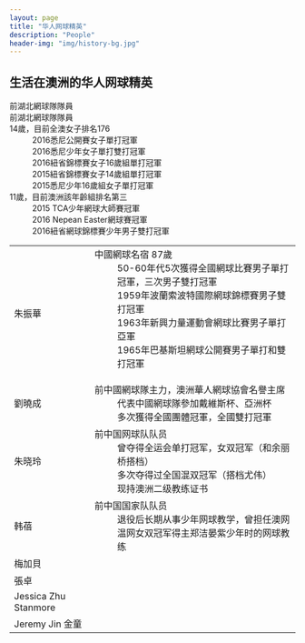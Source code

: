 ```yaml
---
layout: page
title: "华人网球精英"
description: "People"
header-img: "img/history-bg.jpg"
---
```

<h2>生活在澳洲的华人网球精英</h2>

<table class="table table-hover">
  <tr>
    <td>朱振華</td>
    <td>
      <dl>
        <dt>中國網球名宿 87歲</dt>
        <dd>50-60年代5次獲得全國網球比賽男子單打冠軍，三次男子雙打冠軍</dd>
        <dd>1959年波蘭索波特國際網球錦標賽男子雙打冠軍</dd>
        <dd>1963年新興力量運動會網球比賽男子單打亞軍</dd>
        <dd>1965年巴基斯坦網球公開賽男子單打和雙打冠軍</dd>
      </dl>
    </td>
  </tr>
  <tr>
    <td>劉曉成</td>
    <td>
      <dt>前中國網球隊主力，澳洲華人網球協會名譽主席</dt>
      <dd>代表中國網球隊參加戴維斯杯、亞洲杯</dd>
      <dd>多次獲得全國團體冠軍，全國雙打冠軍</dd>
    </td>
  </tr>
  <tr>
    <td>朱晓玲</td>
    <td>
      <dt>前中国网球队队员</dt>
      <dd>曾夺得全运会单打冠军，女双冠军（和余丽桥搭档）</dd>
      <dd>多次夺得过全国混双冠军（搭档尤伟）</dd>
      <dd>现持澳洲二级教练证书</dd>
    </td>
  </tr>
  <tr>
    <td>韩蓓</td>
    <td>
      <dt>前中国国家队队员</dt>
      <dd>退役后长期从事少年网球教学，曾担任澳网温网女双冠军得主郑洁晏紫少年时的网球教练</dd>
    </td>
  </tr>
  <tr>
    <td>梅加貝</td>
    <dt>前湖北網球隊隊員</dt>
    <dd></dd>
  </tr>
  <tr>
    <td>張卓</td>
    <dt>前湖北網球隊隊員</dt>
    <dd></dd>
  </tr>
  <tr>
    <td>Jessica Zhu Stanmore</td>
    <dt>14歲，目前全澳女子排名176</dt>
    <dd>2016悉尼公開賽女子單打冠軍</dd>
    <dd>2016悉尼少年女子單打雙打冠軍</dd>
    <dd>2016紐省錦標賽女子16歲組單打冠軍</dd>
    <dd>2015紐省錦標賽女子14歲組單打冠軍</dd>
    <dd>2015悉尼少年16歲組女子單打冠軍</dd>
  </tr>
  <tr>
    <td>Jeremy Jin 金童</td>
    <dt>11歲，目前澳洲該年齡組排名第三</dt>
    <dd>2015 TCA少年網球大師賽冠軍</dd>
    <dd>2016 Nepean Easter網球賽冠軍</dd>
    <dd>2016紐省網球錦標賽少年男子雙打冠軍</dd>
  </tr>

</table>
